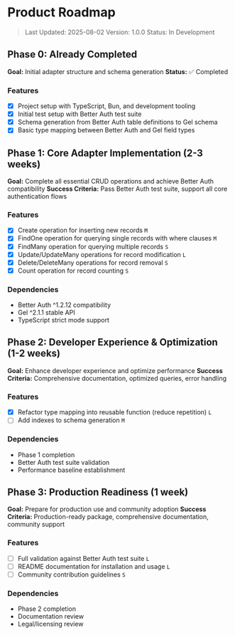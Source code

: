 # Product Roadmap

> Last Updated: 2025-08-02
> Version: 1.0.0
> Status: In Development

## Phase 0: Already Completed

**Goal:** Initial adapter structure and schema generation
**Status:** ✅ Completed

### Features

- [x] Project setup with TypeScript, Bun, and development tooling
- [x] Initial test setup with Better Auth test suite
- [x] Schema generation from Better Auth table definitions to Gel schema 
- [x] Basic type mapping between Better Auth and Gel field types

## Phase 1: Core Adapter Implementation (2-3 weeks)

**Goal:** Complete all essential CRUD operations and achieve Better Auth compatibility
**Success Criteria:** Pass Better Auth test suite, support all core authentication flows

### Features

- [x] Create operation for inserting new records `M`
- [x] FindOne operation for querying single records with where clauses `M`
- [x] FindMany operation for querying multiple records `S`
- [x] Update/UpdateMany operations for record modification `L`
- [x] Delete/DeleteMany operations for record removal `S`
- [x] Count operation for record counting `S`

### Dependencies

- Better Auth ^1.2.12 compatibility
- Gel ^2.1.1 stable API
- TypeScript strict mode support

## Phase 2: Developer Experience & Optimization (1-2 weeks)

**Goal:** Enhance developer experience and optimize performance
**Success Criteria:** Comprehensive documentation, optimized queries, error handling

### Features

- [x] Refactor type mapping into reusable function (reduce repetition) `L`
- [ ] Add indexes to schema generation `M`

### Dependencies

- Phase 1 completion
- Better Auth test suite validation
- Performance baseline establishment

## Phase 3: Production Readiness (1 week)

**Goal:** Prepare for production use and community adoption
**Success Criteria:** Production-ready package, comprehensive documentation, community support

### Features

- [ ] Full validation against Better Auth test suite `L`
- [ ] README documentation for installation and usage `L`
- [ ] Community contribution guidelines `S`

### Dependencies

- Phase 2 completion
- Documentation review
- Legal/licensing review